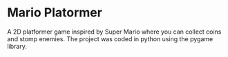 <h1>Mario Platormer</h1>

A 2D platformer game inspired by Super Mario where you can collect coins and stomp enemies.
The project was coded in python using the pygame library.
